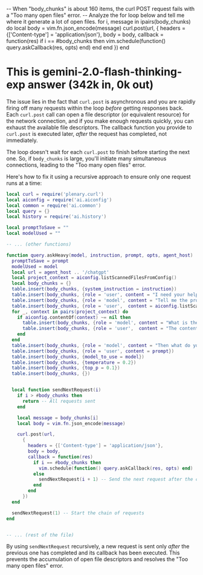   -- When "body_chunks" is about 160 items, the curl POST request fails with a "Too many open files" error.
  -- Analyze the for loop below and tell me where it generate a lot of open files.
  for i, message in ipairs(body_chunks) do
    local body = vim.fn.json_encode(message)
    curl.post(url,
      {
        headers = {['Content-type'] = 'application/json'},
        body = body,
        callback = function(res)
          if i == #body_chunks then
            vim.schedule(function() query.askCallback(res, opts) end)
          end
        end
      })
  end



# This is gemini-2.0-flash-thinking-exp answer (342k in, 0k out)

The issue lies in the fact that `curl.post` is asynchronous and you are rapidly firing off many requests within the loop *before* getting responses back. Each `curl.post` call can open a file descriptor (or equivalent resource) for the network connection, and if you make enough requests quickly, you can exhaust the available file descriptors.  The callback function you provide to `curl.post` is executed later, *after* the request has completed, not immediately.

The loop doesn't wait for each `curl.post` to finish before starting the next one. So, if `body_chunks` is large, you'll initiate many simultaneous connections, leading to the "Too many open files" error.

Here's how to fix it using a recursive approach to ensure only one request runs at a time:

```lua
local curl = require('plenary.curl')
local aiconfig = require('ai.aiconfig')
local common = require('ai.common')
local query = {}
local history = require('ai.history')

local promptToSave = ""
local modelUsed = ""

-- ... (other functions)

function query.askHeavy(model, instruction, prompt, opts, agent_host)
  promptToSave = prompt
  modelUsed = model
  local url = agent_host .. '/chatgpt'
  local project_context = aiconfig.listScannedFilesFromConfig()
  local body_chunks = {}
  table.insert(body_chunks, {system_instruction = instruction})
  table.insert(body_chunks, {role = 'user', content = "I need your help on this project."})
  table.insert(body_chunks, {role = 'model', content = "Tell me the project file structure."})
  table.insert(body_chunks, {role = 'user',  content = aiconfig.listScannedFilesAsText()})
  for _, context in pairs(project_context) do
    if aiconfig.contentOf(context) ~= nil then
      table.insert(body_chunks, {role = 'model', content = "What is the content of `" .. context .. "` ?"})
      table.insert(body_chunks, {role = 'user',  content = "The content of `" .. context .. "` is :\n```\n" .. aiconfig.contentOf(context) .. "\n```"})
    end
  end
  table.insert(body_chunks, {role = 'model', content = "Then what do you want me to do with all that information?"})
  table.insert(body_chunks, {role = 'user', content = prompt})
  table.insert(body_chunks, {model_to_use = model})
  table.insert(body_chunks, {temperature = 0.2})
  table.insert(body_chunks, {top_p = 0.1})
  table.insert(body_chunks, {})


  local function sendNextRequest(i)
    if i > #body_chunks then
      return -- All requests sent
    end

    local message = body_chunks[i]
    local body = vim.fn.json_encode(message)

    curl.post(url,
      {
        headers = {['Content-type'] = 'application/json'},
        body = body,
        callback = function(res)
          if i == #body_chunks then
            vim.schedule(function() query.askCallback(res, opts) end)
          else
            sendNextRequest(i + 1) -- Send the next request after the current one completes
          end
        end
      })
  end

  sendNextRequest(1) -- Start the chain of requests
end


-- ... (rest of the file)
```

By using `sendNextRequest` recursively,  a new request is sent only *after* the previous one has completed and its callback has been executed. This prevents the accumulation of open file descriptors and resolves the "Too many open files" error.
